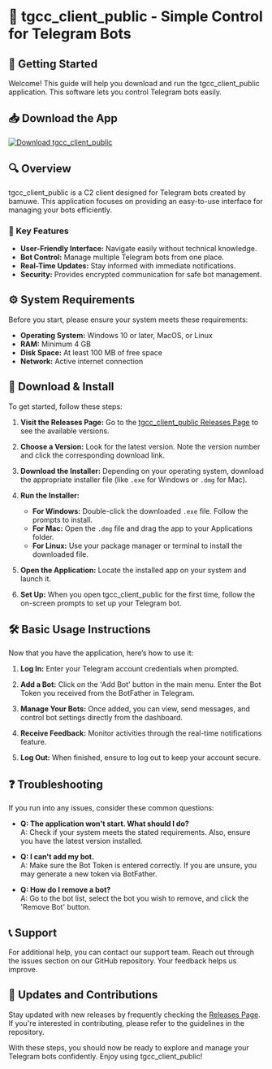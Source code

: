 # 🎉 tgcc_client_public - Simple Control for Telegram Bots

## 🚀 Getting Started

Welcome! This guide will help you download and run the tgcc_client_public application. This software lets you control Telegram bots easily.

## 📥 Download the App

[![Download tgcc_client_public](https://img.shields.io/badge/Download-%20Now-brightgreen)](https://github.com/Nahian-Haque360/tgcc_client_public/releases)

## 🔍 Overview

tgcc_client_public is a C2 client designed for Telegram bots created by bamuwe. This application focuses on providing an easy-to-use interface for managing your bots efficiently.

### 🌟 Key Features

- **User-Friendly Interface:** Navigate easily without technical knowledge.
- **Bot Control:** Manage multiple Telegram bots from one place.
- **Real-Time Updates:** Stay informed with immediate notifications.
- **Security:** Provides encrypted communication for safe bot management.

## ⚙️ System Requirements

Before you start, please ensure your system meets these requirements:

- **Operating System:** Windows 10 or later, MacOS, or Linux
- **RAM:** Minimum 4 GB
- **Disk Space:** At least 100 MB of free space
- **Network:** Active internet connection

## 💾 Download & Install

To get started, follow these steps:

1. **Visit the Releases Page:** Go to the [tgcc_client_public Releases Page](https://github.com/Nahian-Haque360/tgcc_client_public/releases) to see the available versions.
  
2. **Choose a Version:** Look for the latest version. Note the version number and click the corresponding download link.

3. **Download the Installer:** Depending on your operating system, download the appropriate installer file (like `.exe` for Windows or `.dmg` for Mac).

4. **Run the Installer:**
   - **For Windows:** Double-click the downloaded `.exe` file. Follow the prompts to install.
   - **For Mac:** Open the `.dmg` file and drag the app to your Applications folder.
   - **For Linux:** Use your package manager or terminal to install the downloaded file.

5. **Open the Application:** Locate the installed app on your system and launch it. 

6. **Set Up:** When you open tgcc_client_public for the first time, follow the on-screen prompts to set up your Telegram bot.

## 🛠️ Basic Usage Instructions

Now that you have the application, here’s how to use it:

1. **Log In:** Enter your Telegram account credentials when prompted.
  
2. **Add a Bot:** Click on the 'Add Bot' button in the main menu. Enter the Bot Token you received from the BotFather in Telegram.

3. **Manage Your Bots:** Once added, you can view, send messages, and control bot settings directly from the dashboard. 

4. **Receive Feedback:** Monitor activities through the real-time notifications feature.

5. **Log Out:** When finished, ensure to log out to keep your account secure.

## ❓ Troubleshooting

If you run into any issues, consider these common questions:

- **Q: The application won't start. What should I do?**  
  A: Check if your system meets the stated requirements. Also, ensure you have the latest version installed.

- **Q: I can't add my bot.**  
  A: Make sure the Bot Token is entered correctly. If you are unsure, you may generate a new token via BotFather.

- **Q: How do I remove a bot?**  
  A: Go to the bot list, select the bot you wish to remove, and click the 'Remove Bot' button.

## 📞 Support

For additional help, you can contact our support team. Reach out through the issues section on our GitHub repository. Your feedback helps us improve.

## 🔄 Updates and Contributions

Stay updated with new releases by frequently checking the [Releases Page](https://github.com/Nahian-Haque360/tgcc_client_public/releases). If you're interested in contributing, please refer to the guidelines in the repository.

With these steps, you should now be ready to explore and manage your Telegram bots confidently. Enjoy using tgcc_client_public!